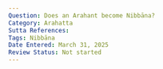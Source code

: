 ```yaml
---
Question: Does an Arahant become Nibbāna?
Category: Arahatta
Sutta References:
Tags: Nibbāna
Date Entered: March 31, 2025
Review Status: Not started
---
```


